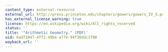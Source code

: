 ```yaml
---
content_type: external-resource
external_url: http://press.princeton.edu/chapters/gowers/gowers_IV_5.pdf
has_external_license_warning: true
license: https://en.wikipedia.org/wiki/All_rights_reserved
status: ''
title: '"Arithmetic Geometry." (PDF)'
uid: 6ad72847-4ff2-49be-a77e-94f30ddc1f08
wayback_url: ''
---
```


